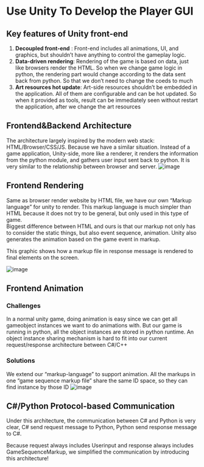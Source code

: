 [unity-arc]:/resources/unity-arc.png
[unity-render]:/resources/unity-render.png
[untiy-animation]:/resources/unity-animation.png
# Use Unity To Develop the Player GUI
## Key features of  Unity front-end 
1. **Decoupled front-end** :
Front-end includes all animations, UI, and graphics, but shouldn’t have anything to control the gameplay logic. 
2. **Data-driven rendering**:
Rendering of the game is based on data, just like browsers render the HTML. So when we change game logic in python, the rendering part would change according to the data sent back from python. So that we don’t need to change the coeds to much
3. **Art resources hot update**:
Art-side resources shouldn’t be embedded in the application. All of them are configurable and can be hot updated.  So when it provided as tools, result can be immediately seen without restart the application, after we change the art resources

## Frontend&Backend Architecture
The architecture largely inspired by the modern web stack: HTML/Browser/CSS/JS. Because we have a similar situation.  Instead of a game application, Unity-side, more like a renderer, it renders the information from the python module, and gathers user input sent back to python. It is very similar to the relationship between browser and server. 
![image][unity-arc]


## Frontend Rendering
Same as browser render website by HTML file, we have our own “Markup language” for unity to render. This markup language is much simpler than HTML because it does not try to be general, but only used in this type of game.  
Biggest difference between HTML and ours is that our markup not only has to consider the static things, but also event sequence, animation. Unity also generates the animation based on the game event in markup.

This graphic shows how a markup file in response message is rendered to final elements on the screen. 

![image][unity-render]
## Frontend Animation
### Challenges
In a normal unity game, doing animation is easy since we can get all gameobject instances we want to do animations with. 
But our game is running in python, all the object instances are stored in python runtime. An object instance sharing mechanism is hard to fit into our current request/response architecture between C#/C++
### Solutions
We extend our “markup-language” to support animation. All the markups in one “game sequence markup file”  share the same ID space, so they can find instance by those ID
![image][untiy-animation]
## C#/Python Protocol-based Communication 
Under this architecture, the communication between C# and Python is very clear, C# send request message to Python, Python send response message to C#.

Because request always includes Userinput and response always includes GameSequenceMarkup, we simplified the communication by introducing this architecture!